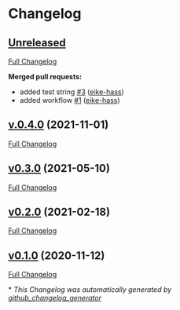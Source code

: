 # Changelog

## [Unreleased](https://github.com/eike-hass/identity.rs/tree/HEAD)

[Full Changelog](https://github.com/eike-hass/identity.rs/compare/v.0.4.0...HEAD)

**Merged pull requests:**

- added test string [\#3](https://github.com/eike-hass/identity.rs/pull/3) ([eike-hass](https://github.com/eike-hass))
- added workflow [\#1](https://github.com/eike-hass/identity.rs/pull/1) ([eike-hass](https://github.com/eike-hass))

## [v.0.4.0](https://github.com/eike-hass/identity.rs/tree/v.0.4.0) (2021-11-01)

[Full Changelog](https://github.com/eike-hass/identity.rs/compare/v0.3.0...v.0.4.0)

## [v0.3.0](https://github.com/eike-hass/identity.rs/tree/v0.3.0) (2021-05-10)

[Full Changelog](https://github.com/eike-hass/identity.rs/compare/v0.2.0...v0.3.0)

## [v0.2.0](https://github.com/eike-hass/identity.rs/tree/v0.2.0) (2021-02-18)

[Full Changelog](https://github.com/eike-hass/identity.rs/compare/v0.1.0...v0.2.0)

## [v0.1.0](https://github.com/eike-hass/identity.rs/tree/v0.1.0) (2020-11-12)

[Full Changelog](https://github.com/eike-hass/identity.rs/compare/360bf5ce64a7f418249cdeadccb22b9aea7daeb6...v0.1.0)



\* *This Changelog was automatically generated by [github_changelog_generator](https://github.com/github-changelog-generator/github-changelog-generator)*
